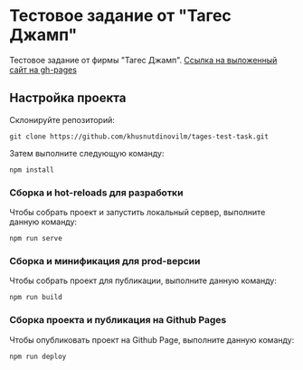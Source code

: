 # Тестовое задание от "Тагес Джамп"
Тестовое задание от фирмы "Тагес Джамп". <a href="https://khusnutdinovilm.github.io/tages-test-task/">Ссылка на выложенный сайт на gh-pages</a>

## Настройка проекта
Склонируйте репозиторий:
```
git clone https://github.com/khusnutdinovilm/tages-test-task.git
```
Затем выполните следующую команду:
```
npm install
```

### Сборка и hot-reloads для разработки
Чтобы собрать проект и запустить локальный сервер, выполните данную команду:
```
npm run serve
```

### Сборка и минификация для prod-версии
Чтобы собрать проект для публикации, выполните данную команду:
```
npm run build
```

### Сборка проекта и публикация на Github Pages
Чтобы опубликовать проект на Github Page, выполните данную команду:
```
npm run deploy
```
